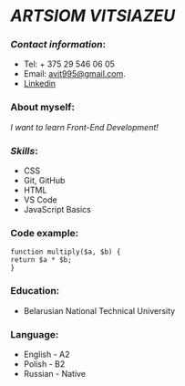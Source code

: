 # _ARTSIOM VITSIAZEU_

### _Contact information_:
* Tel:  + 375 29 546 06 05
* Email: avit995@gmail.com.
* [Linkedin](https://www.linkedin.com/in/%D0%B0%D1%80%D1%82%D0%B5%D0%BC-%D0%B2%D0%B8%D1%82%D1%8F%D0%B7%D0%B5%D0%B2-5850b121b/)

### About myself: 
_I want to learn Front-End Development!_

### _Skills_:
* CSS 
*  Git, GitHub
* HTML
* VS Code
* JavaScript Basics

### Code example:
```
function multiply($a, $b) {
return $a * $b;
}
```
### Education:
* Belarusian National Technical University


### Language:
* English - A2
* Polish - B2
* Russian - Native
